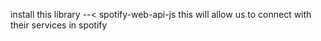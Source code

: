 install this library --< spotify-web-api-js
this will allow us to connect with their services in spotify
